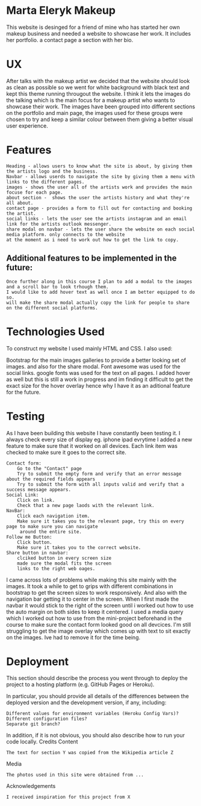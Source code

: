 <h1>Marta Eleryk Makeup</h1>

This website is desinged for a friend of mine who has started her own makeup business and needed a website
to showcase her work. It includes her portfolio. a contact page a section with her bio.


<h1>UX</h1>

After talks with the makeup artist we decided that the website should look as clean as possible so we went for 
white background with black text and kept this theme running througout the website.  I think it lets the images do the talking
which is the main focus for a makeup artist who wants to showcase their work. The images have been grouped into different sections on the portfolio
and main page, the images used for these groups were chosen to try and keep a similar colour between them giving a better visual user experience.

<h1>Features</h1>

    Heading - allows users to know what the site is about, by giving them the artists logo and the business.
    Navbar - allows userds to navigate the site by giving them a menu with links to the different pages.
    images - shows the user all of the artists work and provides the main focuse for each page.
    about section -  shows the user the artists history and what they're all about.
    contact page - provides a form to fill out for contacting and booking the artist.
    social links - lets the user see the artists instagram and an email link for the artists outlook messenger.
    share modal on navbar - lets the user share the website on each social media platform. only connects to the website
    at the moment as i need to work out how to get the link to copy.

    
 <h2>Additional features to be implemented in the future:</h2>


    Once further along in this course I plan to add a modal to the images and a scroll bar to look trhough them.
    I would like to add hover text as well once I am better equipped to do so.
    will make the share modal actually copy the link for people to share on the different social platforms.

<h1>Technologies Used</h1>

To construct my website I used mainly HTML and CSS. I also used:

Bootstrap for the main images galleries to provide a better looking set of images. and also for the share modal.
Font awesome was used for the social links.
google fonts was used for the text on all pages.
I added hover as well but this is still a work in progress and im finding it difficult to get the exact size for the hover overlay
hence why I have it as an aditional feature for the future.

<h1>Testing</h1>

As I have been building this website I have constantly been testing it.  I always check every size of display eg. iphone ipad evrytime I 
added a new feature to make sure that it worked on all devices. Each link item was checked to make sure it goes to the correct site.

    Contact form:
        Go to the "Contact" page
        Try to submit the empty form and verify that an error message about the required fields appears
        Try to submit the form with all inputs valid and verify that a success message appears.
    Social Link:
        Click on link.
        Check that a new page laods with the relevant link.
    NavBar:
        Click each navigation item.
        Make sure it takes you to the relevant page, try this on every page to make sure you can navigate
         around the entire site.
    Follow me Button:
        Click button.
        Make sure it takes you to the correct website.   
    Share button in navbar:
        clciked button in every screen size
        made sure the modal fits the screen
        links to the right web oages.
            
    

I came across lots of problems while making this site mainly with the images.  It took a while to get to grips with different 
combinations in bootstrap to get the screen sizes to work responsively.  And also with the navigation bar getting it to center in the screen.
When I first made the navbar it would stick to the right of the screen until i worked out how to use the auto margin on both sides to keep it centered.
I used a media query which I worked out how to use from the mini-project beforehand in the course to make sure the contact form looked good on all devcices.
I'm still struggling to get the image overlay which comes up with text to sit exactly on the images.  Ive had to remove it for the time being.

<h1>Deployment</h1>

This section should describe the process you went through to deploy the project to a hosting platform (e.g. GitHub Pages or Heroku).

In particular, you should provide all details of the differences between the deployed version and the development version, if any, including:

    Different values for environment variables (Heroku Config Vars)?
    Different configuration files?
    Separate git branch?

In addition, if it is not obvious, you should also describe how to run your code locally.
Credits
Content

    The text for section Y was copied from the Wikipedia article Z

Media

    The photos used in this site were obtained from ...

Acknowledgements

    I received inspiration for this project from X
